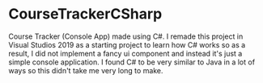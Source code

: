 # CourseTrackerCSharp
Course Tracker (Console App) made using C#.
I remade this project in Visual Studios 2019 as a starting project to learn how C# works so as a result, I did not implement a fancy ui component and instead it's just a simple console application.
I found C# to be very similar to Java in a lot of ways so this didn't take me very long to make.

